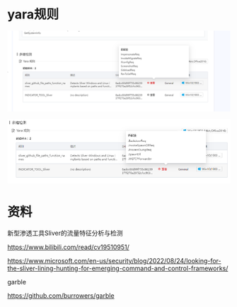 # yara规则

![image.png](images/WEBRESOURCE7b1f72a3d4d99f6579da2f42e6ab714dimage.png)

![image.png](images/WEBRESOURCE5535d2a4f75dad32bd01b465964e8db6image.png)



# 资料

新型渗透工具Sliver的流量特征分析与检测

<https://www.bilibili.com/read/cv19510951/>

https://www.microsoft.com/en-us/security/blog/2022/08/24/looking-for-the-sliver-lining-hunting-for-emerging-command-and-control-frameworks/

garble

https://github.com/burrowers/garble